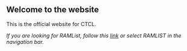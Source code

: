 ## Welcome to the website
This is the official website for CTCL.

*If you are looking for RAMList, follow this [link](/ramlist/) or select RAMLIST in the navigation bar.*
